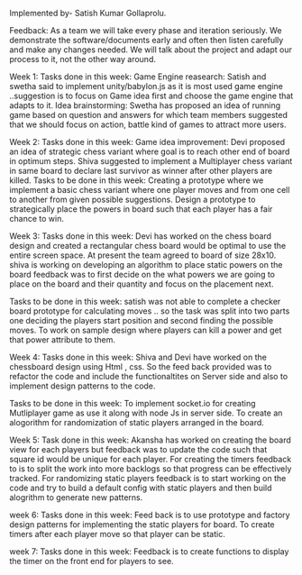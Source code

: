 Implemented by- Satish Kumar Gollaprolu.

Feedback: As a team we will take every phase and iteration seriously. We demonstrate the software/documents early and often then listen carefully and make any changes needed. We will talk about the project and adapt our process to it, not the other way around.

Week 1: Tasks done in this week: 
Game Engine reasearch: Satish and swetha said to implement unity/babylon.js as it is most used game engine ..suggestion is to focus on Game idea first and choose the game engine that adapts to it.
Idea brainstorming: Swetha has proposed an idea of running game based on question and answers for which team members suggested that we should focus on action, battle kind of games to attract more users.


Week 2: Tasks done in this week:
Game idea improvement: Devi proposed an idea of strategic chess variant where goal is to reach other end of board in optimum steps. Shiva suggested to implement a Multiplayer chess variant in same board to declare last survivor as winner after other players are killed.
Tasks to be done in this week: Creating a prototype where we implement a basic chess variant where one player moves and from one cell to another from given possible suggestions. Design a prototype to strategically place the powers in board such that each player has a fair chance to win.


Week 3: Tasks done in this week: Devi has worked on the chess board design and created a rectangular chess board would be optimal to use the entire screen space. At present the team agreed to board of size 28x10. shiva is working on developing an algorithm to place static powers on the board feedback was to first decide on the what powers we are going to place on the board and their quantity and focus on the placement next.

Tasks to be done in this week: satish was not able to complete a checker board prototype for calculating moves .. so the task was split into two parts one deciding the players start position and second finding the possible moves. To work on sample design where players can kill a power and get that power attribute to them.

Week 4:
Tasks done in this week: Shiva and Devi have worked on the chessboard design using Html , css. So the feed back provided was to refactor the code and include the functionaltites on Server side and also to implement design patterns to the code.

Tasks to be done in this week: To implement socket.io for creating Mutliplayer game as use it along with node Js in server side. To create an alogorithm for randomization of static players arranged in the board.

Week 5:
Task done in this week:
Akansha has worked on creating the board view for each players but feedback was to update the code such that square id would be unique for each player.
For creating the timers feedback to is to split the work into more backlogs so that progress can be effectively tracked.
For randomizing static players feedback is to start working on the code and try to build a default config with static players and then build alogrithm to generate new patterns.

week 6:
Tasks done in this week:
Feed back is to use prototype  and factory design patterns for implementing the static players for board.
To create timers after each player move so that player can be static.

week 7:
Tasks done in this week:
Feedback is to create functions to display the timer on the front end for players to see.
